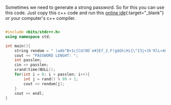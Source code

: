 Sometimes we need to generate a strong password. So for this you can use this code.
Just copy this c++ code and run this [online ide](https://ideone.com/l/cpp){:target="\_blank"} or your computer's c++ compiler.

```cpp

#include <bits/stdc++.h>
using namespace std;

int main(){
    string rendom = " )aAb^B+1c[Cd(9D`e#}Ef_2.F!g$Gh|Hi{\"I3j+Jk'KlL<4m\\~M@nN-o/O5,p&P:qQrR->6s;]tTu?U=7v!Vw[W%x8&XyYzZ`>{";
    cout << "PASSWORD LENGHT: ";
    int passlen;
    cin >> passlen;
    srand(time(NULL));
    for(int i = 0; i < passlen; i++){
        int j = rand() % 99 + 1;
        cout << rendom[j];
    }
    cout << endl;
}

```